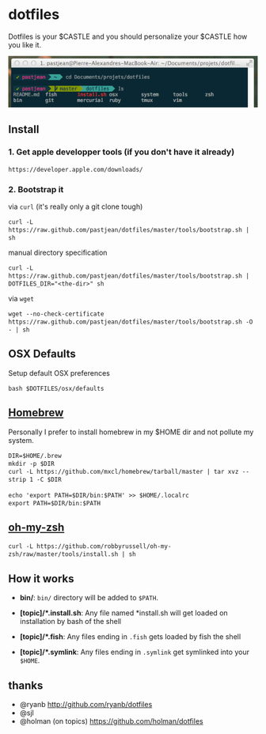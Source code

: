 dotfiles
========

Dotfiles is your $CASTLE and you should personalize your $CASTLE how you like it.

![Nice prompt](tools/ohmyzsh-capture.png)

Install
-------

### 1. Get apple developper tools (if you don't have it already)

    https://developer.apple.com/downloads/

### 2. Bootstrap it
    
via `curl` (it's really only a git clone tough)

    curl -L https://raw.github.com/pastjean/dotfiles/master/tools/bootstrap.sh | sh

manual directory specification

    curl -L https://raw.github.com/pastjean/dotfiles/master/tools/bootstrap.sh | DOTFILES_DIR="<the-dir>" sh

via `wget`

    wget --no-check-certificate https://raw.github.com/pastjean/dotfiles/master/tools/bootstrap.sh -O - | sh

OSX Defaults
------------

Setup default OSX preferences

    bash $DOTFILES/osx/defaults

[Homebrew](http://mxcl.github.com/homebrew/)
--------------------------------------------

Personally I prefer to install homebrew in my $HOME dir and not pollute my system.

    DIR=$HOME/.brew
    mkdir -p $DIR
    curl -L https://github.com/mxcl/homebrew/tarball/master | tar xvz --strip 1 -C $DIR

    echo 'export PATH=$DIR/bin:$PATH' >> $HOME/.localrc
    export PATH=$DIR/bin:$PATH

[oh-my-zsh](https://github.com/robbyrussell/oh-my-zsh)
------------------------------------------------------

    curl -L https://github.com/robbyrussell/oh-my-zsh/raw/master/tools/install.sh | sh

How it works
------------

- **bin/**: `bin/` directory will be added to `$PATH`.

- **[topic]/\*.install.sh**: Any file named \*install.sh will get loaded on installation by bash
  of the shell
- **[topic]/\*.fish**: Any files ending in `.fish` gets loaded by fish the shell
- **[topic]/\*.symlink**: Any files ending in `.symlink` get symlinked into
  your `$HOME`. 

thanks
------
- @ryanb http://github.com/ryanb/dotfiles 
- @sjl
- @holman (on topics) https://github.com/holman/dotfiles